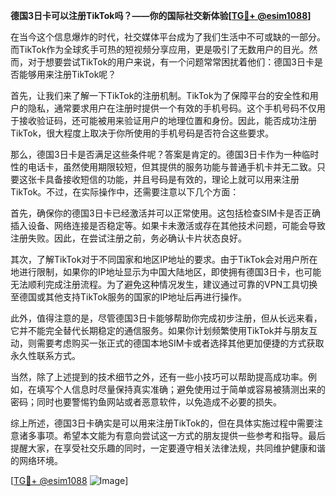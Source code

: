 **德国3日卡可以注册TikTok吗？——你的国际社交新体验[[TG💪+ @esim1088](https://t.me/s/esim1088)]**

在当今这个信息爆炸的时代，社交媒体平台成为了我们生活中不可或缺的一部分。而TikTok作为全球炙手可热的短视频分享应用，更是吸引了无数用户的目光。然而，对于想要尝试TikTok的用户来说，有一个问题常常困扰着他们：德国3日卡是否能够用来注册TikTok呢？

首先，让我们来了解一下TikTok的注册机制。TikTok为了保障平台的安全性和用户的隐私，通常要求用户在注册时提供一个有效的手机号码。这个手机号码不仅用于接收验证码，还可能被用来验证用户的地理位置和身份。因此，能否成功注册TikTok，很大程度上取决于你所使用的手机号码是否符合这些要求。

那么，德国3日卡是否满足这些条件呢？答案是肯定的。德国3日卡作为一种临时性的电话卡，虽然使用期限较短，但其提供的服务功能与普通手机卡并无二致。只要这张卡具备接收短信的功能，并且号码是有效的，理论上就可以用来注册TikTok。不过，在实际操作中，还需要注意以下几个方面：

首先，确保你的德国3日卡已经激活并可以正常使用。这包括检查SIM卡是否正确插入设备、网络连接是否稳定等。如果卡未激活或存在其他技术问题，可能会导致注册失败。因此，在尝试注册之前，务必确认卡片状态良好。

其次，了解TikTok对于不同国家和地区IP地址的要求。由于TikTok会对用户所在地进行限制，如果你的IP地址显示为中国大陆地区，即使拥有德国3日卡，也可能无法顺利完成注册流程。为了避免这种情况发生，建议通过可靠的VPN工具切换至德国或其他支持TikTok服务的国家的IP地址后再进行操作。

此外，值得注意的是，尽管德国3日卡能够帮助你完成初步注册，但从长远来看，它并不能完全替代长期稳定的通信服务。如果你计划频繁使用TikTok并与朋友互动，则需要考虑购买一张正式的德国本地SIM卡或者选择其他更加便捷的方式获取永久性联系方式。

当然，除了上述提到的技术细节之外，还有一些小技巧可以帮助提高成功率。例如，在填写个人信息时尽量保持真实准确；避免使用过于简单或容易被猜测出来的密码；同时也要警惕钓鱼网站或者恶意软件，以免造成不必要的损失。

综上所述，德国3日卡确实是可以用来注册TikTok的，但在具体实施过程中需要注意诸多事项。希望本文能为有意向尝试这一方式的朋友提供一些参考和指导。最后提醒大家，在享受社交乐趣的同时，一定要遵守相关法律法规，共同维护健康和谐的网络环境。

[[TG💪+ @esim1088](https://t.me/s/esim1088) ![Image](https://i.postimg.cc/4NQfJmqS/Snipaste-2025-05-13-00-14-12.png)]